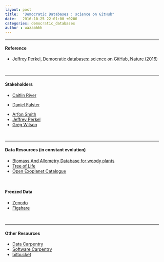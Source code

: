 ```yaml
---
layout: post
title:  "Democratic Databases : science on GitHub"
date:   2016-10-25 22:01:00 +0200
categories: democratic_databases
author : wazaahhh
---
```

***

#### **Reference**

* [Jeffrey Perkel, Democratic databases: science on GitHub, Nature (2016)](http://www.nature.com/news/democratic-databases-science-on-github-1.20719)


<br>

***

#### **Stakeholders**

- [Caitlin River](https://github.com/cmrivers)
<!-- ![Caitlin River][Caitlin River]-->
- [Daniel Falster](https://github.com/dfalster/)
<!-- ![dfalster][dfalster]-->
- [Arfon Smith](https://github.com/arfon/)
- [Jeffrey Perkel](https://github.com/jperkel)
- [Greg Wilson](https://github.com/gvwilson)

<br>

***

#### **Data Resources (in constant evolution)**
- [Biomass And Allometry Database for woody plants](https://github.com/dfalster/baad)
- [Tree of Life](https://github.com/OpenTreeOfLife)
- [Open Exoplanet Catalogue](http://www.openexoplanetcatalogue.com/)

<br>


#### **Freezed Data**
- [Zenodo](https://zenodo.org/)
- [Figshare](https://figshare.com/)


<br>

***

#### **Other Resources**

- [Data Carpentry](http://www.datacarpentry.org/)
- [Software Carpentry](software-carpentry.org)
- [bitbucket](https://bitbucket.org/)

[Caitlin River]: https://avatars1.githubusercontent.com/u/1302262?v=3&s=400
[dfalster]:https://avatars0.githubusercontent.com/u/3589590?v=3&s=400
